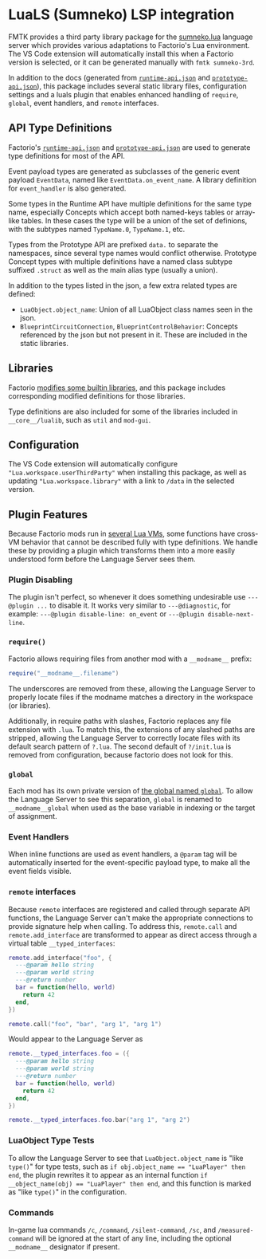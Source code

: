 # LuaLS (Sumneko) LSP integration

FMTK provides a third party library package for the [sumneko.lua](https://marketplace.visualstudio.com/items?itemName=sumneko.lua) language server which provides various adaptations to Factorio's Lua environment. The VS Code extension will automatically install this when a Factorio version is selected, or it can be generated manually with `fmtk sumneko-3rd`.

In addition to the docs (generated from [`runtime-api.json`](https://lua-api.factorio.com/latest/auxiliary/json-docs-runtime.html) and [`prototype-api.json`](https://lua-api.factorio.com/latest/auxiliary/json-docs-prototype.html)), this package includes several static library files, configuration settings and a luals plugin that enables enhanced handling of `require`, `global`, event handlers, and `remote` interfaces.

## API Type Definitions

Factorio's [`runtime-api.json`](https://lua-api.factorio.com/latest/auxiliary/json-docs-runtime.html) and [`prototype-api.json`](https://lua-api.factorio.com/latest/auxiliary/json-docs-prototype.html) are used to generate type definitions for most of the API.

Event payload types are generated as subclasses of the generic event payload `EventData`, named like `EventData.on_event_name`. A library definition for `event_handler` is also generated.

Some types in the Runtime API have multiple definitions for the same type name, especially Concepts which accept both named-keys tables or array-like tables. In these cases the type will be a union of the set of definions, with the subtypes named `TypeName.0`, `TypeName.1`, etc.

Types from the Prototype API are prefixed `data.` to separate the namespaces, since several type names would conflict otherwise. Prototype Concept types with multiple definitions have a named class subtype suffixed `.struct` as well as the main alias type (usually a union).

In addition to the types listed in the json, a few extra related types are defined:
 * `LuaObject.object_name`: Union of all LuaObject class names seen in the json.
 * `BlueprintCircuitConnection`, `BlueprintControlBehavior`: Concepts referenced by the json but not present in it. These are included in the static libraries.

## Libraries

Factorio [modifies some builtin libraries](https://lua-api.factorio.com/latest/auxiliary/libraries.html), and this package includes corresponding modified definitions for those libraries.

Type definitions are also included for some of the libraries included in `__core__/lualib`, such as `util` and `mod-gui`.

## Configuration

The VS Code extension will automatically configure `"Lua.workspace.userThirdParty"` when installing this package, as well as updating `"Lua.workspace.library"` with a link to `/data` in the selected version.

## Plugin Features

Because Factorio mods run in [several Lua VMs](https://lua-api.factorio.com/latest/auxiliary/data-lifecycle.html), some functions have cross-VM behavior that cannot be described fully with type definitions. We handle these by providing a plugin which transforms them into a more easily understood form before the Language Server sees them.

### Plugin Disabling

The plugin isn't perfect, so whenever it does something undesirable use `---@plugin ...` to disable it. It works very similar to `---@diagnostic`, for example: `---@plugin disable-line: on_event` or `---@plugin disable-next-line`.

### `require()`

Factorio allows requiring files from another mod with a `__modname__` prefix:
```lua
require("__modname__.filename")
```

The underscores are removed from these, allowing the Language Server to properly locate files if the modname matches a directory in the workspace (or libraries).

Additionally, in require paths with slashes, Factorio replaces any file extension with `.lua`. To match this, the extensions of any slashed paths are stripped, allowing the Language Server to correctly locate files with its default search pattern of `?.lua`. The second default of `?/init.lua` is removed from configuration, because factorio does not look for this.

### `global`

Each mod has its own private version of [the global named `global`](https://lua-api.factorio.com/latest/auxiliary/global.html). To allow the Language Server to see this separation, `global` is renamed to `__modname__global` when used as the base variable in indexing or the target of assignment.

### Event Handlers

When inline functions are used as event handlers, a `@param` tag will be automatically inserted for the event-specific payload type, to make all the event fields visible.

### `remote` interfaces

Because `remote` interfaces are registered and called through separate API functions, the Language Server can't make the appropriate connections to provide signature help when calling. To address this, `remote.call` and `remote.add_interface` are transformed to appear as direct access through a virtual table `__typed_interfaces`:

```lua
remote.add_interface("foo", {
  ---@param hello string
  ---@param world string
  ---@return number
  bar = function(hello, world)
    return 42
  end,
})

remote.call("foo", "bar", "arg 1", "arg 1")
```
Would appear to the Language Server as
```lua
remote.__typed_interfaces.foo = ({
  ---@param hello string
  ---@param world string
  ---@return number
  bar = function(hello, world)
    return 42
  end,
})

remote.__typed_interfaces.foo.bar("arg 1", "arg 2")
```

### LuaObject Type Tests

To allow the Language Server to see that `LuaObject.object_name` is "like `type()`" for type tests, such as `if obj.object_name == "LuaPlayer" then end`, the plugin rewrites it to appear as an internal function `if __object_name(obj) == "LuaPlayer" then end`, and this function is marked as "like `type()`" in the configuration.

### Commands

In-game lua commands `/c`, `/command`, `/silent-command`, `/sc`, and `/measured-command` will be ignored at the start of any line, including the optional `__modname__` designator if present.
